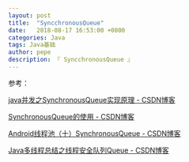```yaml
---
layout: post
title:  "SyncchronousQueue"
date:   2018-08-17 16:53:00 +0800
categories: Java
tags: Java基础
author: pepe
description: 『 SyncchronousQueue 』
---
```



参考：

[java并发之SynchronousQueue实现原理 - CSDN博客](https://blog.csdn.net/yanyan19880509/article/details/52562039)

[SynchronousQueue的使用 - CSDN博客](https://blog.csdn.net/zmx729618/article/details/52980158)

[Android线程池（十）SynchronousQueue - CSDN博客](https://blog.csdn.net/iromkoear/article/details/70142767)

[Java多线程总结之线程安全队列Queue - CSDN博客](
https://blog.csdn.net/madun/article/details/20313269)

















